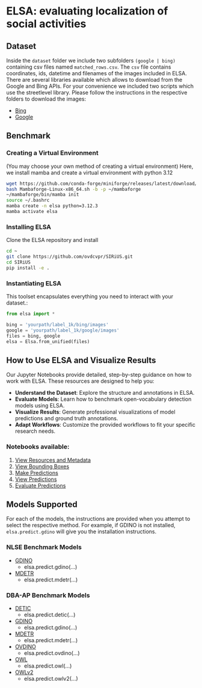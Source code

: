 # ELSA: evaluating localization of social activities

## Dataset

Inside the `dataset` folder we include two subfolders `(google | bing)` containing csv files named `matched_rows.csv`.
The `csv` file contains coordinates, ids, datetime and filenames of the images included in ELSA.
There are several libraries available which allows to download from the Google and Bing APIs.
For your convenience we included two scripts which use the streetlevel library. Please follow the instructions in
the respective folders to download the images:

- [Bing](dataset/bing/download_bing.md)
- [Google](dataset/google/download_google.md)

## Benchmark

### Creating a Virtual Environment

(You may choose your own method of creating a virtual environment)
Here, we install mamba and create a virtual environment with python 3.12

```bash
wget https://github.com/conda-forge/miniforge/releases/latest/download/Mambaforge-Linux-x86_64.sh
bash Mambaforge-Linux-x86_64.sh -b -p ~/mambaforge
~/mambaforge/bin/mamba init
source ~/.bashrc
mamba create -n elsa python=3.12.3
mamba activate elsa
```

### Installing ELSA

Clone the ELSA repository and install

```bash
cd ~
git clone https://github.com/ovdcvpr/SIRiUS.git
cd SIRiUS
pip install -e .
```

### Instantiating ELSA

This toolset encapsulates everything you need to interact with your dataset.:

```python
from elsa import *

bing = 'yourpath/label_1k/bing/images'
google = 'yourpath/label_1k/google/images'
files = bing, google
elsa = Elsa.from_unified(files)
```

## How to Use ELSA and Visualize Results

Our Jupyter Notebooks provide detailed, step-by-step guidance on how to work with ELSA.
These resources are designed to help you:

- **Understand the Dataset**: Explore the structure and annotations in ELSA.
- **Evaluate Models**: Learn how to benchmark open-vocabulary detection models using ELSA.
- **Visualize Results**: Generate professional visualizations of model predictions and ground truth annotations.
- **Adapt Workflows**: Customize the provided workflows to fit your specific research needs.

### Notebooks available:

1. [View Resources and Metadata](notebooks/01-resources.ipynb)
2. [View Bounding Boxes](notebooks/02-combos.ipynb)
3. [Make Predictions](notebooks/03-predict.ipynb)
4. [View Predictions](notebooks/04-prediction.ipynb)
5. [Evaluate Predictions](notebooks/05-evaluate.ipynb)

## Models Supported

For each of the models, the instructions are provided when you attempt to select the respective method.
For example, if GDINO is not installed, `elsa.predict.gdino` will give you the installation instructions.

### NLSE Benchmark Models

- [GDINO](https://github.com/longzw1997/Open-GroundingDino)
    - elsa.predict.gdino(...)
- [MDETR](https://github.com/ashkamath/mdetr)
    - elsa.predict.mdetr(...)

### DBA-AP Benchmark Models

- [DETIC](https://github.com/facebookresearch/Detic)
    - elsa.predict.detic(...)
- [GDINO](https://github.com/longzw1997/Open-GroundingDino)
    - elsa.predict.gdino(...)
- [MDETR](https://github.com/ashkamath/mdetr)
    - elsa.predict.mdetr(...)
- [OVDINO](https://github.com/IDEA-Research/detrex)
    - elsa.predict.ovdino(...)
- [OWL](https://github.com/huggingface/transformers)
    - elsa.predict.owl(...)
- [OWLv2](https://github.com/huggingface/transformers)
    - elsa.predict.owlv2(...)


